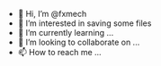 - 👋 Hi, I’m @fxmech
- 👀 I’m interested in saving some files
- 🌱 I’m currently learning ...
- 💞️ I’m looking to collaborate on ...
- 📫 How to reach me ...

<!---
fxmech/fxmech is a ✨ special ✨ repository because its `README.md` (this file) appears on your GitHub profile.
You can click the Preview link to take a look at your changes.
--->
